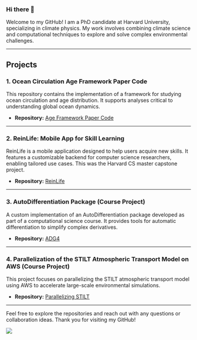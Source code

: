 ### Hi there 👋



Welcome to my GitHub! I am a PhD candidate at Harvard University, specializing in climate physics. My work involves combining climate science and computational techniques to explore and solve complex environmental challenges.

---

## Projects

### 1. Ocean Circulation Age Framework Paper Code

This repository contains the implementation of a framework for studying ocean circulation and age distribution. It supports analyses critical to understanding global ocean dynamics.

- **Repository:** [Age Framework Paper Code](https://github.com/boerz-coding/test_age_framework)


---
### 2. ReinLife: Mobile App for Skill Learning

ReinLife is a mobile application designed to help users acquire new skills. It features a customizable backend for computer science researchers, enabling tailored use cases. This was the Harvard CS master capstone project.

- **Repository:** [ReinLife](https://github.com/ReinLife-AC297r/ReinLife_Document)

---

### 3. AutoDifferentiation Package (Course Project)

A custom implementation of an AutoDifferentiation package developed as part of a computational science course. It provides tools for automatic differentiation to simplify complex derivatives.

- **Repository:** [ADG4](https://github.com/CS107-gharvar4d/cs107-FinalProject)

---

### 4. Parallelization of the STILT Atmospheric Transport Model on AWS (Course Project)

This project focuses on parallelizing the STILT atmospheric transport model using AWS to accelerate large-scale environmental simulations.

- **Repository:** [Parallelizing STILT](https://github.com/jimmielin/cs205-spring-20-final)

---



Feel free to explore the repositories and reach out with any questions or collaboration ideas. Thank you for visiting my GitHub!





<!--
[![trophy](https://github-profile-trophy.vercel.app/?username=boerz-coding&column=7)](https://github.com/boerz-coding)
-->

<!--
<img align="center" src="https://github-readme-stats.vercel.app/api?username=boerz-coding&show_icons=true&hide_border=true" />
-->

![](https://komarev.com/ghpvc/?username=boerz-coding&color=brightgreen)

<!--
**boerz-coding/boerz-coding** is a ✨ _special_ ✨ repository because its `README.md` (this file) appears on your GitHub profile.

Here are some ideas to get you started:

- 🔭 I’m currently working on ...
- 🌱 I’m currently learning ...
- 👯 I’m looking to collaborate on ...
- 🤔 I’m looking for help with ...
- 💬 Ask me about ...
- 📫 How to reach me: ...
- 😄 Pronouns: ...
- ⚡ Fun fact: ...
-->

